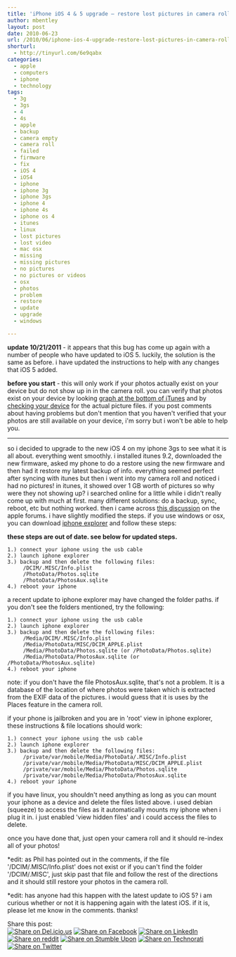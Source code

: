 ```yaml
---
title: 'iPhone iOS 4 & 5 upgrade – restore lost pictures in camera roll'
author: mbentley
layout: post
date: 2010-06-23
url: /2010/06/iphone-ios-4-upgrade-restore-lost-pictures-in-camera-roll/
shorturl:
  - http://tinyurl.com/6e9qabx
categories:
  - apple
  - computers
  - iphone
  - technology
tags:
  - 3g
  - 3gs
  - 4
  - 4s
  - apple
  - backup
  - camera empty
  - camera roll
  - failed
  - firmware
  - fix
  - iOS 4
  - iOS4
  - iphone
  - iphone 3g
  - iphone 3gs
  - iphone 4
  - iphone 4s
  - iphone os 4
  - itunes
  - linux
  - lost pictures
  - lost video
  - mac osx
  - missing
  - missing pictures
  - no pictures
  - no pictures or videos
  - osx
  - photos
  - problem
  - restore
  - update
  - upgrade
  - windows

---
```

**update 10/21/2011** - it appears that this bug has come up again with a number of people who have updated to iOS 5. luckily, the solution is the same as before. i have updated the instructions to help with any changes that iOS 5 added.

**before you start** - this will only work if your photos actually exist on your device but do not show up in in the camera roll. you can verify that photos exist on your device by looking <a href="/wp-content/uploads/2010/06/iTunes_graph.png" class="smoothbox" rel="lightbox[364]">graph at the bottom of iTunes</a> and by [checking your device][1] for the actual picture files. if you post comments about having problems but don't mention that you haven't verified that your photos are still available on your device, i'm sorry but i won't be able to help you.

* * *

so i decided to upgrade to the new iOS 4 on my iphone 3gs to see what it is all about. everything went smoothly. i installed itunes 9.2, downloaded the new firmware, asked my phone to do a restore using the new firmware and then had it restore my latest backup of info. everything seemed perfect after syncing with itunes but then i went into my camera roll and noticed i had no pictures! in itunes, it showed over 1 GB worth of pictures so why were they not showing up? i searched online for a little while i didn't really come up with much at first. many different solutions: do a backup, sync, reboot, etc but nothing worked. then i came across [this discussion][2] on the apple forums. i have slightly modified the steps. if you use windows or osx, you can download [iphone explorer][3] and follow these steps:

**these steps are out of date.  see below for updated steps.**
```
1.) connect your iphone using the usb cable
2.) launch iphone explorer
3.) backup and then delete the following files:
     /DCIM/.MISC/Info.plist
     /PhotoData/Photos.sqlite
     /PhotoData/PhotosAux.sqlite
4.) reboot your iphone
```

a recent update to iphone explorer may have changed the folder paths. if you don't see the folders mentioned, try the following:
```
1.) connect your iphone using the usb cable
2.) launch iphone explorer
3.) backup and then delete the following files:
     /Media/DCIM/.MISC/Info.plist
     /Media/PhotoData/MISC/DCIM_APPLE.plist
     /Media/PhotoData/Photos.sqlite (or /PhotoData/Photos.sqlite)
     /Media/PhotoData/PhotosAux.sqlite (or /PhotoData/PhotosAux.sqlite)
4.) reboot your iphone
```

note: if you don't have the file PhotosAux.sqlite, that's not a problem. It is a database of the location of where photos were taken which is extracted from the EXIF data of the pictures. i would guess that it is uses by the Places feature in the camera roll.

if your phone is jailbroken and you are in 'root' view in iphone explorer, these instructions & file locations should work:
```
1.) connect your iphone using the usb cable
2.) launch iphone explorer
3.) backup and then delete the following files:
     /private/var/mobile/Media/PhotoData/.MISC/Info.plist
     /private/var/mobile/Media/PhotoData/MISC/DCIM_APPLE.plist
     /private/var/mobile/Media/PhotoData/Photos.sqlite
     /private/var/mobile/Media/PhotoData/PhotosAux.sqlite
4.) reboot your iphone
```

if you have linux, you shouldn't need anything as long as you can mount your iphone as a device and delete the files listed above. i used debian (squeeze) to access the files as it automatically mounts my iphone when i plug it in. i just enabled 'view hidden files' and i could access the files to delete.

once you have done that, just open your camera roll and it should re-index all of your photos!

*edit: as Phil has pointed out in the comments, if the file '/DCIM/.MISC/Info.plist' does not exist or if you can't find the folder '/DCIM/.MISC', just skip past that file and follow the rest of the directions and it should still restore your photos in the camera roll.

*edit: has anyone had this happen with the latest update to iOS 5? i am curious whether or not it is happening again with the latest iOS. if it is, please let me know in the comments. thanks!

<!-- Social Bookmarks BEGIN -->

<p class="postcats">
  Share this post:<br /><a onclick="window.open(this.href, '_blank', 'scrollbars=yes,menubar=no,height=600,width=750,resizable=yes,toolbar=no,location=no,status=no'); return false;" href="http://del.icio.us/post?url=http://tinyurl.com/6e9qabx&title=iPhone+iOS+4+%26%23038%3B+5+upgrade+%26%238211%3B+restore+lost+pictures+in+camera+roll" rel="nofollow" title="Share on Del.icio.us"><img class="social_img" src="/wp-content/plugins/social-bookmarks/images/delicious.png" title="Share on Del.icio.us" alt="Share on Del.icio.us" /></a> <a onclick="window.open(this.href, '_blank', 'scrollbars=yes,menubar=no,height=600,width=750,resizable=yes,toolbar=no,location=no,status=no'); return false;" href="http://www.facebook.com/sharer.php?u=http://tinyurl.com/6e9qabx" rel="nofollow" title="Share on Facebook"><img class="social_img" src="/wp-content/plugins/social-bookmarks/images/facebook.png" title="Share on Facebook" alt="Share on Facebook" /></a> <a onclick="window.open(this.href, '_blank', 'scrollbars=yes,menubar=no,height=600,width=750,resizable=yes,toolbar=no,location=no,status=no'); return false;" href="http://www.linkedin.com/shareArticle?mini=true&url=http://tinyurl.com/6e9qabx&title=iPhone+iOS+4+%26%23038%3B+5+upgrade+%26%238211%3B+restore+lost+pictures+in+camera+roll" rel="nofollow" title="Share on LinkedIn"><img class="social_img" src="/wp-content/plugins/social-bookmarks/images/linkedin.png" title="Share on LinkedIn" alt="Share on LinkedIn" /></a> <a onclick="window.open(this.href, '_blank', 'scrollbars=yes,menubar=no,height=600,width=750,resizable=yes,toolbar=no,location=no,status=no'); return false;" href="http://reddit.com/submit?url=http://tinyurl.com/6e9qabx&title=iPhone+iOS+4+%26%23038%3B+5+upgrade+%26%238211%3B+restore+lost+pictures+in+camera+roll" rel="nofollow" title="Share on reddit"><img class="social_img" src="/wp-content/plugins/social-bookmarks/images/reddit.png" title="Share on reddit" alt="Share on reddit" /></a> <a onclick="window.open(this.href, '_blank', 'scrollbars=yes,menubar=no,height=600,width=750,resizable=yes,toolbar=no,location=no,status=no'); return false;" href="http://www.stumbleupon.com/submit?url=http://tinyurl.com/6e9qabx&title=iPhone+iOS+4+%26%23038%3B+5+upgrade+%26%238211%3B+restore+lost+pictures+in+camera+roll" rel="nofollow" title="Share on Stumble Upon"><img class="social_img" src="/wp-content/plugins/social-bookmarks/images/stumbleupon.png" title="Share on Stumble Upon" alt="Share on Stumble Upon" /></a> <a onclick="window.open(this.href, '_blank', 'scrollbars=yes,menubar=no,height=600,width=750,resizable=yes,toolbar=no,location=no,status=no'); return false;" href="http://www.technorati.com/faves?add=http://tinyurl.com/6e9qabx" rel="nofollow" title="Share on Technorati"><img class="social_img" src="/wp-content/plugins/social-bookmarks/images/technorati.png" title="Share on Technorati" alt="Share on Technorati" /></a> <a onclick="window.open(this.href, '_blank', 'scrollbars=yes,menubar=no,height=600,width=750,resizable=yes,toolbar=no,location=no,status=no'); return false;" href="http://twitter.com/home/?status=iPhone+iOS+4+%26%23038%3B+5+upgrade+%26%238211%3B+restore+lost+pictures+in+camera+roll+@+http://tinyurl.com/6e9qabx" rel="nofollow" title="Share on Twitter"><img class="social_img" src="/wp-content/plugins/social-bookmarks/images/twitter.png" title="Share on Twitter" alt="Share on Twitter" /></a> <br />
</p>

<!-- Social Bookmarks END -->

 [1]: /2010/06/iphone-ios-4-upgrade-restore-lost-pictures-in-camera-roll/comment-page-6/#comment-5513
 [2]: http://discussions.info.apple.com/thread.jspa?messageID=11734450
 [3]: http://www.macroplant.com/iphoneexplorer/
